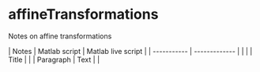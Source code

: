 # affineTransformations
Notes on affine transformations


| Notes       | Matlab script | Matlab live script |
| ----------- | ------------- |                    |
|             | Title         |                    |
| Paragraph   | Text          |                    |
